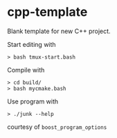 # cpp-template

Blank template for new C++ project. 

Start editing with
```
> bash tmux-start.bash
```

Compile with
```
> cd build/
> bash mycmake.bash
```

Use program with 
```
> ./junk --help
```
courtesy of `boost_program_options`
